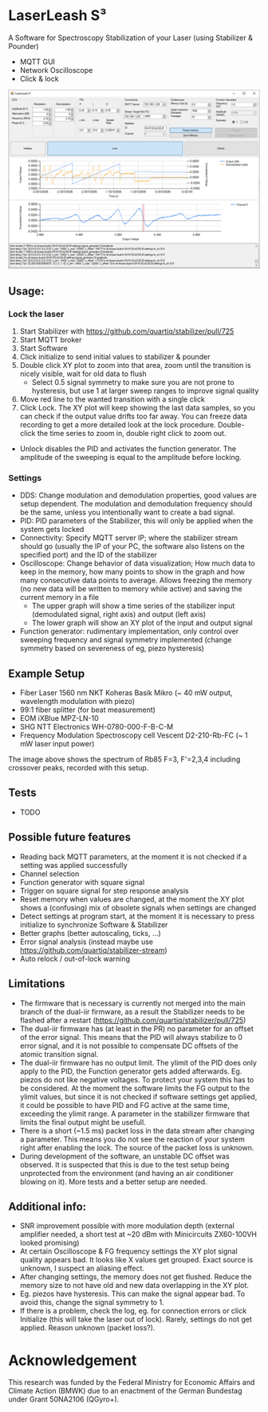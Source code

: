 # LaserLeash S³
A Software for Spectroscopy Stabilization of your Laser (using Stabilizer & Pounder)
 - MQTT GUI 
 - Network Oscilloscope
 - Click & lock


![GUI Image](media/GUI.PNG)

## Usage:
### Lock the laser
1. Start Stabilizer with https://github.com/quartiq/stabilizer/pull/725
1. Start MQTT broker
1. Start Software
1. Click initialize to send initial values to stabilizer & pounder
1. Double click XY plot to zoom into that area, zoom until the transition is nicely visible, wait for old data to flush
    * Select 0.5 signal symmetry to make sure you are not prone to hysteresis, but use 1 at larger sweep ranges to improve signal quality
1. Move red line to the wanted transition with a single click
1. Click Lock. The XY plot will keep showing the last data samples, so you can check if the output value drifts too far away. You can freeze data recording to get a more detailed look at the lock procedure. Double-click the time series to zoom in, double right click to zoom out.
* Unlock disables the PID and activates the function generator. The amplitude of the sweeping is equal to the amplitude before locking.

### Settings
* DDS: Change modulation and demodulation properties, good values are setup dependent. The modulation and demodulation frequency should be the same, unless you intentionally want to create a bad signal.
* PID: PID parameters of the Stabilizer, this will only be applied when the system gets locked
* Connectivity: Specify MQTT server IP; where the stabilizer stream should go (usually the IP of your PC, the software also listens on the specified port) and the ID of the stabilizer
* Oscilloscope: Change behavior of data visualization; How much data to keep in the memory, how many points to show in the graph and how many consecutive data points to average. Allows freezing the memory (no new data will be written to memory while active) and saving the current memory in a file
   * The upper graph will show a time series of the stabilizer input (demodulated signal, right axis) and output (left axis)
   * The lower graph will show an XY plot of the input and output signal
* Function generator: rudimentary implementation, only control over sweeping frequency and signal symmetry implemented (change symmetry based on severeness of eg, piezo hysteresis)


## Example Setup
* Fiber Laser 1560 nm NKT Koheras Basik Mikro (~ 40 mW output, wavelength modulation with piezo)
* 99:1 fiber splitter (for beat measurement)
* EOM iXBlue MPZ-LN-10 
* SHG NTT Electronics WH-0780-000-F-B-C-M
* Frequency Modulation Spectroscopy cell Vescent D2-210-Rb-FC (~ 1 mW laser input power)

The image above shows the spectrum of Rb85 F=3, F'=2,3,4 including crossover peaks, recorded with this setup.

## Tests
* TODO


## Possible future features
- Reading back MQTT parameters, at the moment it is not checked if a setting was applied successfully
- Channel selection
- Function generator with square signal
- Trigger on square signal for step response analysis
- Reset memory when values are changed, at the moment the XY plot shows a (confusing) mix of obsolete signals when settings are changed
- Detect settings at program start, at the moment it is necessary to press initialize to synchronize Software & Stabilizer
- Better graphs (better autoscaling, ticks, ...)
- Error signal analysis (instead maybe use https://github.com/quartiq/stabilizer-stream)
- Auto relock / out-of-lock warning


## Limitations
* The firmware that is necessary is currently not merged into the main branch of the dual-iir firmware, as a result the Stabilizer needs to be flashed after a restart (https://github.com/quartiq/stabilizer/pull/725)
* The dual-iir firmware has (at least in the PR) no parameter for an offset of the error signal. This means that the PID will always stabilize to 0 error signal, and it is not possible to compensate DC offsets of the atomic transition signal.
* The dual-iir firmware has no output limit. The ylimit of the PID does only apply to the PID, the Function generator gets added afterwards. Eg. piezos do not like negative voltages. To protect your system this has to be considered. At the moment the software limits the FG output to the ylimit values, but since it is not checked if software settings get applied, it could be possible to have PID and FG active at the same time, exceeding the ylimit range. A parameter in the stabilizer firmware that limits the final output might be usefull.
* There is a short (~1.5 ms) packet loss in the data stream after changing a parameter. This means you do not see the reaction of your system right after enabling the lock. The source of the packet loss is unknown.
* During development of the software, an unstable DC offset was observed. It is suspected that this is due to the test setup being unprotected from the environment (and having an air conditioner blowing on it). More tests and a better setup are needed.

## Additional info:
- SNR improvement possible with more modulation depth (external amplifier needed, a short test at ~20 dBm with Minicircuits ZX60-100VH looked promising)
- At certain Oscilloscope & FG frequency settings the XY plot signal quality appears bad. It looks like X values get grouped. Exact source is unknown, I suspect an aliasing effect. 
- After changing settings, the memory does not get flushed. Reduce the memory size to not have old and new data overlapping in the XY plot.
- Eg. piezos have hysteresis. This can make the signal appear bad. To avoid this, change the signal symmetry to 1.
- If there is a problem, check the log, eg. for connection errors or click Initialize (this will take the laser out of lock). Rarely, settings do not get applied. Reason unknown (packet loss?).


# Acknowledgement
This research was funded by the Federal Ministry for Economic Affairs and Climate Action (BMWK) due to an enactment of the German Bundestag under Grant 50NA2106 (QGyro+).